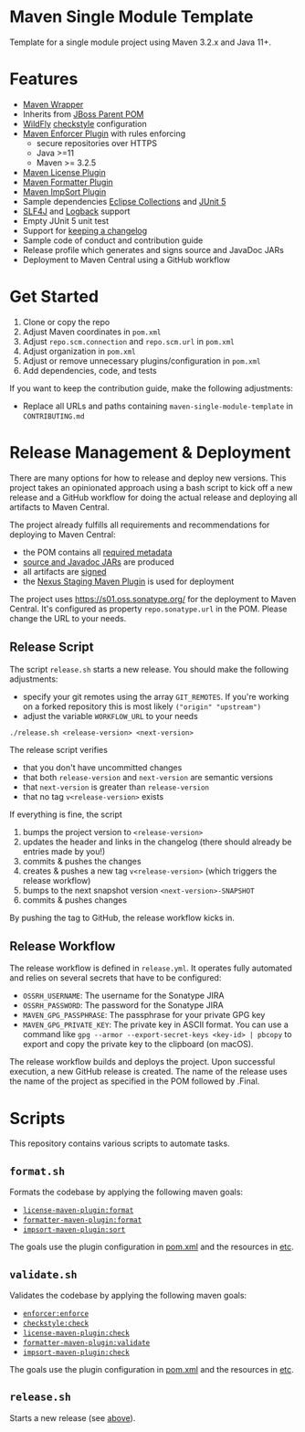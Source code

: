 # Maven Single Module Template

Template for a single module project using Maven 3.2.x and Java 11+.

# Features

- [Maven Wrapper](https://maven.apache.org/wrapper/)
- Inherits from [JBoss Parent POM](https://github.com/jboss/jboss-parent-pom)
- [WildFly](https://github.com/wildfly/wildfly-checkstyle-config) [checkstyle](https://checkstyle.sourceforge.io/) configuration
- [Maven Enforcer Plugin](https://maven.apache.org/enforcer/maven-enforcer-plugin/) with rules enforcing 
  - secure repositories over HTTPS
  - Java >=11 
  - Maven >= 3.2.5
- [Maven License Plugin](https://mycila.carbou.me/license-maven-plugin/)
- [Maven Formatter Plugin](https://code.revelc.net/formatter-maven-plugin/)
- [Maven ImpSort Plugin](https://code.revelc.net/impsort-maven-plugin/)
- Sample dependencies [Eclipse Collections](https://www.eclipse.org/collections/) and [JUnit 5](https://junit.org/junit5/)
- [SLF4J](https://www.slf4j.org/) and [Logback](https://logback.qos.ch/) support
- Empty JUnit 5 unit test
- Support for [keeping a changelog](https://keepachangelog.com/en/1.0.0/)
- Sample code of conduct and contribution guide
- Release profile which generates and signs source and JavaDoc JARs
- Deployment to Maven Central using a GitHub workflow

# Get Started

1. Clone or copy the repo
2. Adjust Maven coordinates in `pom.xml`
3. Adjust `repo.scm.connection` and `repo.scm.url` in `pom.xml`
4. Adjust organization in `pom.xml`
5. Adjust or remove unnecessary plugins/configuration in `pom.xml`
6. Add dependencies, code, and tests

If you want to keep the contribution guide, make the following adjustments: 

- Replace all URLs and paths containing `maven-single-module-template` in `CONTRIBUTING.md`

# Release Management & Deployment

There are many options for how to release and deploy new versions. This project takes an opinionated approach using a bash script to kick off a new release and a GitHub workflow for doing the actual release and deploying all artifacts to Maven Central. 

The project already fulfills all requirements and recommendations for deploying to Maven Central:

- the POM contains all [required metadata](https://central.sonatype.org/publish/requirements/#sufficient-metadata)
- [source and Javadoc JARs](https://central.sonatype.org/publish/requirements/#supply-javadoc-and-sources) are produced
- all artifacts are [signed](https://central.sonatype.org/publish/requirements/#sign-files-with-gpgpgp)
- the [Nexus Staging Maven Plugin](https://central.sonatype.org/publish/publish-maven/#nexus-staging-maven-plugin-for-deployment-and-release) is used for deployment

The project uses https://s01.oss.sonatype.org/ for the deployment to Maven Central. It's configured as property `repo.sonatype.url` in the POM. Please change the URL to your needs.

## Release Script

The script `release.sh` starts a new release. You should make the following adjustments:

- specify your git remotes using the array `GIT_REMOTES`. If you're working on a forked repository this is most likely `("origin" "upstream")` 
- adjust the variable `WORKFLOW_URL` to your needs

```shell
./release.sh <release-version> <next-version>
```

The release script verifies

- that you don't have uncommitted changes
- that both `release-version` and `next-version` are semantic versions
- that `next-version` is greater than `release-version`
- that no tag `v<release-version>` exists

If everything is fine, the script

1. bumps the project version to `<release-version>`
2. updates the header and links in the changelog (there should already be entries made by you!)
3. commits & pushes the changes
4. creates & pushes a new tag `v<release-version>` (which triggers the release workflow)
5. bumps to the next snapshot version `<next-version>-SNAPSHOT`
6. commits & pushes changes

By pushing the tag to GitHub, the release workflow kicks in.

## Release Workflow

The release workflow is defined in `release.yml`. It operates fully automated and relies on several secrets that have to be configured:

- `OSSRH_USERNAME`: The username for the Sonatype JIRA
- `OSSRH_PASSWORD`: The password for the Sonatype JIRA
- `MAVEN_GPG_PASSPHRASE`: The passphrase for your private GPG key
- `MAVEN_GPG_PRIVATE_KEY`: The private key in ASCII format. You can use a command like `gpg --armor --export-secret-keys <key-id> | pbcopy` to export and copy the private key to the clipboard (on macOS). 

The release workflow builds and deploys the project. Upon successful execution, a new GitHub release is created. The name of the release uses the name of the project as specified in the POM followed by <release-version>.Final. 

# Scripts

This repository contains various scripts to automate tasks.

## `format.sh`

Formats the codebase by applying the following maven goals:

- [`license-maven-plugin:format`](https://mycila.carbou.me/license-maven-plugin/#goals)
- [`formatter-maven-plugin:format`](https://code.revelc.net/formatter-maven-plugin/format-mojo.html)
- [`impsort-maven-plugin:sort`](https://code.revelc.net/impsort-maven-plugin/sort-mojo.html)

The goals use the plugin configuration in [pom.xml](pom.xml) and the resources in [etc](etc).

## `validate.sh`

Validates the codebase by applying the following maven goals:

- [`enforcer:enforce`](https://maven.apache.org/enforcer/maven-enforcer-plugin/enforce-mojo.html)
- [`checkstyle:check`](https://maven.apache.org/plugins/maven-checkstyle-plugin/check-mojo.html)
- [`license-maven-plugin:check`](https://mycila.carbou.me/license-maven-plugin/#goals)
- [`formatter-maven-plugin:validate`](https://code.revelc.net/formatter-maven-plugin/validate-mojo.html)
- [`impsort-maven-plugin:check`](https://code.revelc.net/impsort-maven-plugin/check-mojo.html)

The goals use the plugin configuration in [pom.xml](pom.xml) and the resources in [etc](etc).

## `release.sh`

Starts a new release (see [above](#release-management--deployment)). 
